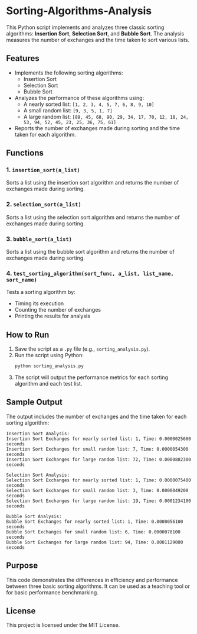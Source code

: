 # Sorting-Algorithms-Analysis
This Python script implements and analyzes three classic sorting algorithms: **Insertion Sort**, **Selection Sort**, and **Bubble Sort**. The analysis measures the number of exchanges and the time taken to sort various lists. 

## Features
- Implements the following sorting algorithms:
  - Insertion Sort
  - Selection Sort
  - Bubble Sort
- Analyzes the performance of these algorithms using:
  - A nearly sorted list: `[1, 2, 3, 4, 5, 7, 6, 8, 9, 10]`
  - A small random list: `[9, 3, 5, 1, 7]`
  - A large random list: `[89, 45, 68, 90, 29, 34, 17, 70, 12, 18, 24, 53, 94, 52, 45, 23, 25, 36, 75, 61]`
- Reports the number of exchanges made during sorting and the time taken for each algorithm.

## Functions

### 1. `insertion_sort(a_list)`
Sorts a list using the insertion sort algorithm and returns the number of exchanges made during sorting.

### 2. `selection_sort(a_list)`
Sorts a list using the selection sort algorithm and returns the number of exchanges made during sorting.

### 3. `bubble_sort(a_list)`
Sorts a list using the bubble sort algorithm and returns the number of exchanges made during sorting.

### 4. `test_sorting_algorithm(sort_func, a_list, list_name, sort_name)`
Tests a sorting algorithm by:
- Timing its execution
- Counting the number of exchanges
- Printing the results for analysis

## How to Run
1. Save the script as a `.py` file (e.g., `sorting_analysis.py`).
2. Run the script using Python:
   ```bash
   python sorting_analysis.py
   ```
3. The script will output the performance metrics for each sorting algorithm and each test list.

## Sample Output
The output includes the number of exchanges and the time taken for each sorting algorithm:

```
Insertion Sort Analysis:
Insertion Sort Exchanges for nearly sorted list: 1, Time: 0.0000025600 seconds
Insertion Sort Exchanges for small random list: 7, Time: 0.0000054300 seconds
Insertion Sort Exchanges for large random list: 72, Time: 0.0000882300 seconds

Selection Sort Analysis:
Selection Sort Exchanges for nearly sorted list: 1, Time: 0.0000075400 seconds
Selection Sort Exchanges for small random list: 3, Time: 0.0000049200 seconds
Selection Sort Exchanges for large random list: 19, Time: 0.0001234100 seconds

Bubble Sort Analysis:
Bubble Sort Exchanges for nearly sorted list: 1, Time: 0.0000056100 seconds
Bubble Sort Exchanges for small random list: 6, Time: 0.0000078100 seconds
Bubble Sort Exchanges for large random list: 94, Time: 0.0001129000 seconds
```

## Purpose
This code demonstrates the differences in efficiency and performance between three basic sorting algorithms. It can be used as a teaching tool or for basic performance benchmarking.

## License
This project is licensed under the MIT License.
